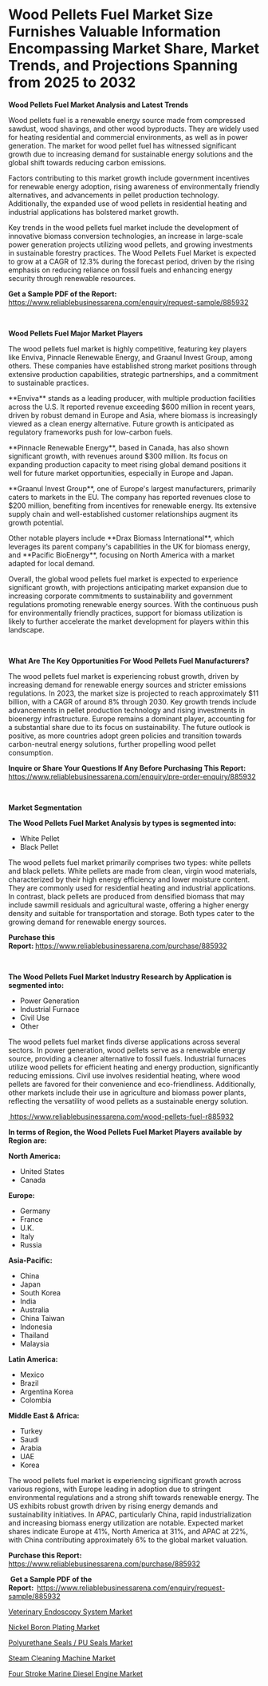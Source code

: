 <p><h1>Wood Pellets Fuel Market Size Furnishes Valuable Information Encompassing Market Share, Market Trends, and Projections Spanning from 2025 to 2032</h1></p><p><strong>Wood Pellets Fuel Market Analysis and Latest Trends</strong></p>
<p><p>Wood pellets fuel is a renewable energy source made from compressed sawdust, wood shavings, and other wood byproducts. They are widely used for heating residential and commercial environments, as well as in power generation. The market for wood pellet fuel has witnessed significant growth due to increasing demand for sustainable energy solutions and the global shift towards reducing carbon emissions. </p><p>Factors contributing to this market growth include government incentives for renewable energy adoption, rising awareness of environmentally friendly alternatives, and advancements in pellet production technology. Additionally, the expanded use of wood pellets in residential heating and industrial applications has bolstered market growth. </p><p>Key trends in the wood pellets fuel market include the development of innovative biomass conversion technologies, an increase in large-scale power generation projects utilizing wood pellets, and growing investments in sustainable forestry practices. The Wood Pellets Fuel Market is expected to grow at a CAGR of 12.3% during the forecast period, driven by the rising emphasis on reducing reliance on fossil fuels and enhancing energy security through renewable resources.</p></p>
<p><strong>Get a Sample PDF of the Report:&nbsp;</strong> <a href="https://www.reliablebusinessarena.com/enquiry/request-sample/885932?utm_campaign=1990&utm_medium=2&utm_source=Github&utm_content=ia&utm_term=30012025&utm_id=wood-pellets-fuel">https://www.reliablebusinessarena.com/enquiry/request-sample/885932</a></p>
<p>&nbsp;</p>
<p><strong>Wood Pellets Fuel Major Market Players</strong></p>
<p><p>The wood pellets fuel market is highly competitive, featuring key players like Enviva, Pinnacle Renewable Energy, and Graanul Invest Group, among others. These companies have established strong market positions through extensive production capabilities, strategic partnerships, and a commitment to sustainable practices.</p><p>**Enviva** stands as a leading producer, with multiple production facilities across the U.S. It reported revenue exceeding $600 million in recent years, driven by robust demand in Europe and Asia, where biomass is increasingly viewed as a clean energy alternative. Future growth is anticipated as regulatory frameworks push for low-carbon fuels.</p><p>**Pinnacle Renewable Energy**, based in Canada, has also shown significant growth, with revenues around $300 million. Its focus on expanding production capacity to meet rising global demand positions it well for future market opportunities, especially in Europe and Japan.</p><p>**Graanul Invest Group**, one of Europe's largest manufacturers, primarily caters to markets in the EU. The company has reported revenues close to $200 million, benefiting from incentives for renewable energy. Its extensive supply chain and well-established customer relationships augment its growth potential.</p><p>Other notable players include **Drax Biomass International**, which leverages its parent company's capabilities in the UK for biomass energy, and **Pacific BioEnergy**, focusing on North America with a market adapted for local demand.</p><p>Overall, the global wood pellets fuel market is expected to experience significant growth, with projections anticipating market expansion due to increasing corporate commitments to sustainability and government regulations promoting renewable energy sources. With the continuous push for environmentally friendly practices, support for biomass utilization is likely to further accelerate the market development for players within this landscape.</p></p>
<p>&nbsp;</p>
<p><strong>What Are The Key Opportunities For Wood Pellets Fuel Manufacturers?</strong></p>
<p><p>The wood pellets fuel market is experiencing robust growth, driven by increasing demand for renewable energy sources and stricter emissions regulations. In 2023, the market size is projected to reach approximately $11 billion, with a CAGR of around 8% through 2030. Key growth trends include advancements in pellet production technology and rising investments in bioenergy infrastructure. Europe remains a dominant player, accounting for a substantial share due to its focus on sustainability. The future outlook is positive, as more countries adopt green policies and transition towards carbon-neutral energy solutions, further propelling wood pellet consumption.</p></p>
<p><strong>Inquire or Share Your Questions If Any Before Purchasing This Report:</strong> <a href="https://www.reliablebusinessarena.com/enquiry/pre-order-enquiry/885932?utm_campaign=1990&utm_medium=2&utm_source=Github&utm_content=ia&utm_term=30012025&utm_id=wood-pellets-fuel">https://www.reliablebusinessarena.com/enquiry/pre-order-enquiry/885932</a></p>
<p>&nbsp;</p>
<p><strong>Market Segmentation</strong></p>
<p><strong>The Wood Pellets Fuel Market Analysis by types is segmented into:</strong></p>
<p><ul><li>White Pellet</li><li>Black Pellet</li></ul></p>
<p><p>The wood pellets fuel market primarily comprises two types: white pellets and black pellets. White pellets are made from clean, virgin wood materials, characterized by their high energy efficiency and lower moisture content. They are commonly used for residential heating and industrial applications. In contrast, black pellets are produced from densified biomass that may include sawmill residuals and agricultural waste, offering a higher energy density and suitable for transportation and storage. Both types cater to the growing demand for renewable energy sources.</p></p>
<p><strong>Purchase this Report:&nbsp;</strong><a href="https://www.reliablebusinessarena.com/purchase/885932?utm_campaign=1990&utm_medium=2&utm_source=Github&utm_content=ia&utm_term=30012025&utm_id=wood-pellets-fuel">https://www.reliablebusinessarena.com/purchase/885932</a></p>
<p>&nbsp;</p>
<p><strong>The Wood Pellets Fuel Market Industry Research by Application is segmented into:</strong></p>
<p><ul><li>Power Generation</li><li>Industrial Furnace</li><li>Civil Use</li><li>Other</li></ul></p>
<p><p>The wood pellets fuel market finds diverse applications across several sectors. In power generation, wood pellets serve as a renewable energy source, providing a cleaner alternative to fossil fuels. Industrial furnaces utilize wood pellets for efficient heating and energy production, significantly reducing emissions. Civil use involves residential heating, where wood pellets are favored for their convenience and eco-friendliness. Additionally, other markets include their use in agriculture and biomass power plants, reflecting the versatility of wood pellets as a sustainable energy solution.</p></p>
<p><a href="https://www.reliablebusinessarena.com/wood-pellets-fuel-r885932?utm_campaign=1990&utm_medium=2&utm_source=Github&utm_content=ia&utm_term=30012025&utm_id=wood-pellets-fuel">&nbsp;https://www.reliablebusinessarena.com/wood-pellets-fuel-r885932</a></p>
<p><strong>In terms of Region, the Wood Pellets Fuel Market Players available by Region are:</strong></p>
<p>
    <p> <strong> North America: </strong>
        <ul>
            <li>United States</li>
            <li>Canada</li>
        </ul>
        </p> 
    <p> <strong> Europe: </strong>
        <ul>
            <li>Germany</li>
            <li>France</li>
            <li>U.K.</li>
            <li>Italy</li>
            <li>Russia</li>
        </ul>
        </p> 
    <p> <strong> Asia-Pacific: </strong>
        <ul>
            <li>China</li>
            <li>Japan</li>
            <li>South Korea</li>
            <li>India</li>
            <li>Australia</li>
            <li>China Taiwan</li>
            <li>Indonesia</li>
            <li>Thailand</li>
            <li>Malaysia</li>
        </ul>
        </p> 
    <p> <strong> Latin America: </strong>
        <ul>
            <li>Mexico</li>
            <li>Brazil</li>
            <li>Argentina Korea</li>
            <li>Colombia</li>
        </ul>
        </p> 
    <p> <strong> Middle East & Africa: </strong>
        <ul>
            <li>Turkey</li>
            <li>Saudi</li>
            <li>Arabia</li>
            <li>UAE</li>
            <li>Korea</li>
        </ul>
    </p>
    </p>
<p><p>The wood pellets fuel market is experiencing significant growth across various regions, with Europe leading in adoption due to stringent environmental regulations and a strong shift towards renewable energy. The US exhibits robust growth driven by rising energy demands and sustainability initiatives. In APAC, particularly China, rapid industrialization and increasing biomass energy utilization are notable. Expected market shares indicate Europe at 41%, North America at 31%, and APAC at 22%, with China contributing approximately 6% to the global market valuation.</p></p>
<p><strong>Purchase this Report: </strong><a href="https://www.reliablebusinessarena.com/purchase/885932?utm_campaign=1990&utm_medium=2&utm_source=Github&utm_content=ia&utm_term=30012025&utm_id=wood-pellets-fuel">https://www.reliablebusinessarena.com/purchase/885932</a></p>
<p>&nbsp;<strong>Get a Sample PDF of the Report:&nbsp;&nbsp;</strong><a href="https://www.reliablebusinessarena.com/enquiry/request-sample/885932?utm_campaign=1990&utm_medium=2&utm_source=Github&utm_content=ia&utm_term=30012025&utm_id=wood-pellets-fuel">https://www.reliablebusinessarena.com/enquiry/request-sample/885932</a></p>
<p><strong></strong></p>
<p><p><a href="https://www.linkedin.com/pulse/in-depth-analysis-veterinary-endoscopy-system-market-selling-q4tgf?utm_campaign=1990&utm_medium=2&utm_source=Github&utm_content=ia&utm_term=30012025&utm_id=wood-pellets-fuel">Veterinary Endoscopy System Market</a></p><p><a href="https://www.linkedin.com/pulse/nickel-boron-plating-industry-trends-comprehensive-market-study-ubvwf?utm_campaign=1990&utm_medium=2&utm_source=Github&utm_content=ia&utm_term=30012025&utm_id=wood-pellets-fuel">Nickel Boron Plating Market</a></p><p><a href="https://www.linkedin.com/pulse/whats-powering-polyurethane-seals-pu-market-growth-insights-zzhhf?utm_campaign=1990&utm_medium=2&utm_source=Github&utm_content=ia&utm_term=30012025&utm_id=wood-pellets-fuel">Polyurethane Seals / PU Seals Market</a></p><p><a href="https://www.linkedin.com/pulse/steam-cleaning-machine-industry-market-analysis-evaluating-wv6kf?utm_campaign=1990&utm_medium=2&utm_source=Github&utm_content=ia&utm_term=30012025&utm_id=wood-pellets-fuel">Steam Cleaning Machine Market</a></p><p><a href="https://www.linkedin.com/pulse/four-stroke-marine-diesel-engine-market-analysis-featuringgrowth-v7hhf?utm_campaign=1990&utm_medium=2&utm_source=Github&utm_content=ia&utm_term=30012025&utm_id=wood-pellets-fuel">Four Stroke Marine Diesel Engine Market</a></p></p>